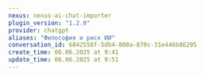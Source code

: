 ```yaml
---
nexus: nexus-ai-chat-importer
plugin_version: "1.2.0"
provider: chatgpt
aliases: "Философия и риск ИИ"
conversation_id: 6842556f-5db4-800a-870c-31e446b86295
create_time: 06.06.2025 at 9:41
update_time: 06.06.2025 at 9:51
---
```

